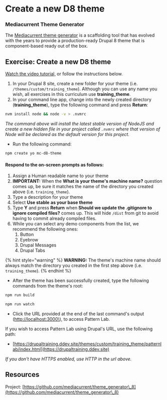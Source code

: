 # Create a new D8 theme

### Mediacurrent Theme Generator

The [Mediacurrent theme generator](https://github.com/mediacurrent/theme_generator\_8) is a scaffolding tool that has evolved with the years to provide a production-ready Drupal 8 theme that is component-based ready out of the box.

## Exercise:  Create a new D8 theme

[Watch the video tutorial,](https://www.youtube.com/watch?v=cVyA2v-UwSQ\&feature=youtu.be) or follow the instructions below.

1. In your Drupal 8 site, create a new folder for your theme (i.e. `/themes/custom/training_theme`).  Although you can use any name you wish, all exercises in this curriculum use **training_theme**.
2. In your command line app, change into the newly created directory (**training_theme**),  type the following command and press **Return**:

```bash
nvm install node && node -v > .nvmrc
```

_The command above will install the latest stable version of NodeJS and create a new hidden file in your project called `.nvmrc` where that version of Node will be declared as the default version for this project._

* Run the following command:

```bash
npm create yo mc-d8-theme
```

#### Respond to the on-screen prompts as follows:

1. Assign a Human readable name to your theme
2. **IMPORTANT:** When the **What is your theme's machine name?** question comes up, be sure it matches the name of the directory you created above (i.e. `training_theme`).
3. Type a description for your theme
4. Select **Use stable** **as your base theme**
5. Type **Y** and press **Return** when **Should we update the .gitignore to ignore compiled files?** comes up.  This will hide `/dist` from git to avoid having to commit already compiled files.
6. While you can select any demo components from the list, we recommend the following ones:
   1. Button
   2. Eyebrow
   3. Drupal Messages
   4. Drupal Tabs

{% hint style="warning" %}
**WARNING:** The theme's machine name should always match the directory you created in the first step above (i.e. `training_theme`).
{% endhint %}

* After the theme has been successfully created, type the following commands from the theme's root:

```bash
npm run build

npm run watch
```

* Click the URL provided at the end of the last command's output ([http://localhost:3000\\](http://localhost:3000)), to access Pattern Lab.

If you wish to access Pattern Lab using Drupal's URL, use the following path:

* [https://drupaltraining.ddev.site/themes/custom/training_theme/patternlab/index.html](https://drupaltraining.ddev.site) 

_If you don't have HTTPS enabled, use HTTP in the url above._

## Resources

Project: [https://github.com/mediacurrent/theme_generator\_8](https://github.com/mediacurrent/theme_generator\_8)
